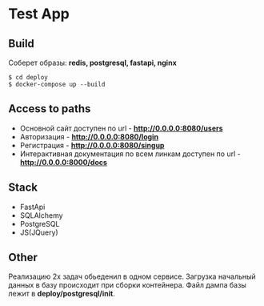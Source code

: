# Test App

## Build
Соберет образы: **redis, postgresql, fastapi, nginx** 

    $ cd deploy
    $ docker-compose up --build


## Access to paths

* Основной сайт доступен по url - **http://0.0.0.0:8080/users**
* Авторизация - **http://0.0.0.0:8080/login**
* Регистрация - **http://0.0.0.0:8080/singup**
* Интерактивная документация по всем линкам доступен по url - **http://0.0.0.0:8000/docs**

## Stack
* FastApi
* SQLAlchemy
* PostgreSQL
* JS(JQuery)


## Other
Реализацию 2х задач обьеденил в одном сервисе. 
Загрузка начальный данных в базу происходит при сборки контейнера.
Файл дампа базы лежит в **deploy/postgresql/init**.
